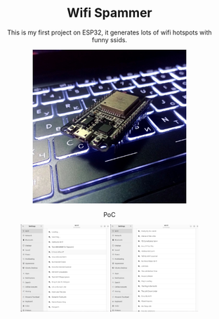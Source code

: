 <div align="center">
<h1>Wifi Spammer</h1>
<p>This is my first project on ESP32, it generates lots of wifi hotspots with funny ssids.</p>

 <img src="https://github.com/L01010000/esp32-WifiSpammer/blob/main/photo.jpg" width="350px" />
<p>PoC</p>
<img src="https://github.com/L01010000/esp32-WifiSpammer/blob/main/poc2.png" width="200px" />
<img src="https://github.com/L01010000/esp32-WifiSpammer/blob/main/poc1.png" width="200px" />
</div>
